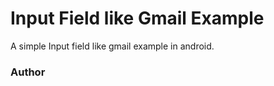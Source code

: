 Input Field like Gmail Example
=============

A simple Input field like gmail example in android.

### Author

[published url]: https://github.com/gitproject09/inputLikeGmail
[instructor url]: https://github.com/gitproject09
